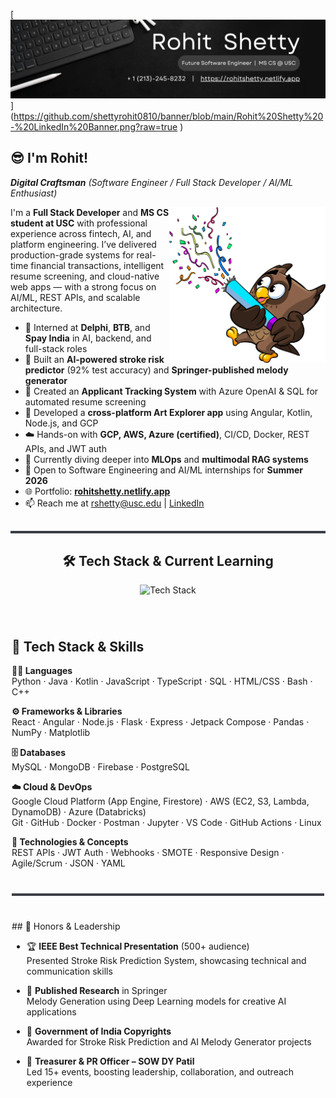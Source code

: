 [[![Rohit Shetty Banner](https://github.com/shettyrohit0810/banner/blob/main/Rohit%20Shetty%20-%20LinkedIn%20Banner.png?raw=true)](https://linkedin.com/in/shettyrohit0810)
](https://github.com/shettyrohit0810/banner/blob/main/Rohit%20Shetty%20-%20LinkedIn%20Banner.png?raw=true
)



<h2>😎 <b>I'm Rohit!</b></h2>

<i><b>Digital Craftsman</b> (Software Engineer / Full Stack Developer / AI/ML Enthusiast)</i>

<a href="https://rohitshetty.netlify.app" target="_blank">
  <img src="https://github.com/shettyrohit0810/banner/blob/main/Owl%20Github%20Readme.png?raw=true" align="right" width="250" alt="Visit Rohit's Portfolio"/>
</a>

I'm a <b>Full Stack Developer</b> and <b>MS CS student at USC</b> with professional experience across fintech, AI, and platform engineering. I’ve delivered production-grade systems for real-time financial transactions, intelligent resume screening, and cloud-native web apps — with a strong focus on AI/ML, REST APIs, and scalable architecture.

- 💼 Interned at <b>Delphi</b>, <b>BTB</b>, and <b>Spay India</b> in AI, backend, and full-stack roles  
- 🧠 Built an <b>AI-powered stroke risk predictor</b> (92% test accuracy) and <b>Springer-published melody generator</b>  
- 🔧 Created an <b>Applicant Tracking System</b> with Azure OpenAI & SQL for automated resume screening  
- 📲 Developed a <b>cross-platform Art Explorer app</b> using Angular, Kotlin, Node.js, and GCP  
- ☁️ Hands-on with <b>GCP, AWS, Azure (certified)</b>, CI/CD, Docker, REST APIs, and JWT auth  
- 🌱 Currently diving deeper into <b>MLOps</b> and <b>multimodal RAG systems</b>  
- 🚀 Open to Software Engineering and AI/ML internships for <b>Summer 2026</b>  
- 🌐 Portfolio: <a href="https://rohitshetty.netlify.app" target="_blank"><b>rohitshetty.netlify.app</b></a>  
- 📫 Reach me at <a href="mailto:rshetty@usc.edu">rshetty@usc.edu</a> | <a href="https://linkedin.com/in/shettyrohit0810">LinkedIn</a>

<hr style="height: 4px; background-color: #3b3f45; border: none; margin: 30px 0;" />


<h2 align="center">🛠️ <b>Tech Stack & Current Learning</b></h2>

<div style="display: flex; flex-wrap: wrap; justify-content: center; align-items: center; gap: 40px;">

  <!-- Left Side: Animated Tech Stack GIF -->
  <div align="center">
    <img src="https://github.com/Suhaib3100/Suhaib3100/blob/main/Skills_Animation_Dark.gif?raw=true" alt="Tech Stack" width="300"/>
  </div>

  <!-- Right Side: Learning List -->
  <div style="max-width: 500px;">

<h2>🧠 Tech Stack & Skills</h2>

**👨‍💻 Languages**  
Python · Java · Kotlin · JavaScript · TypeScript · SQL · HTML/CSS · Bash · C++

**⚙️ Frameworks & Libraries**  
React · Angular · Node.js · Flask · Express · Jetpack Compose · Pandas · NumPy · Matplotlib

**🗄️ Databases**  
MySQL · MongoDB · Firebase · PostgreSQL

**☁️ Cloud & DevOps**  
Google Cloud Platform (App Engine, Firestore) · AWS (EC2, S3, Lambda, DynamoDB) · Azure (Databricks)  
Git · GitHub · Docker · Postman · Jupyter · VS Code · GitHub Actions · Linux

**📡 Technologies & Concepts**  
REST APIs · JWT Auth · Webhooks · SMOTE · Responsive Design · Agile/Scrum · JSON · YAML



<hr style="height: 4px; background-color: #3b3f45; border: none; margin: 40px 0;" />
## 🏅 Honors & Leadership

- 🏆 **IEEE Best Technical Presentation** (500+ audience)  
  Presented Stroke Risk Prediction System, showcasing technical and communication skills

- 📖 **Published Research** in Springer  
  Melody Generation using Deep Learning models for creative AI applications

- 🧠 **Government of India Copyrights**  
  Awarded for Stroke Risk Prediction and AI Melody Generator projects

- 👥 **Treasurer & PR Officer – SOW DY Patil**  
  Led 15+ events, boosting leadership, collaboration, and outreach experience
